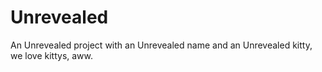 # Unrevealed
An Unrevealed project with an Unrevealed name and an Unrevealed kitty, we love kittys, aww.
